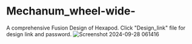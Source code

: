 # Mechanum_wheel-wide-
A comprehensive Fusion Design of Hexapod. Click "Design_link" file for design link and password.
![Screenshot 2024-09-28 061416](https://github.com/user-attachments/assets/fcb1543f-f0d2-40e2-b432-45675311692b)
